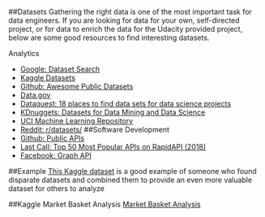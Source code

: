 ##Datasets
Gathering the right data is one of the most important task for data engineers. If you are looking for data for your own, self-directed project, or for data to enrich the data for the Udacity provided project, below are some good resources to find interesting datasets.

Analytics
* [Google: Dataset Search](https://toolbox.google.com/datasetsearch)
* [Kaggle Datasets](https://www.kaggle.com/datasets)
* [Github: Awesome Public Datasets](https://github.com/awesomedata/awesome-public-datasets)
* [Data.gov](https://catalog.data.gov/dataset)
* [Dataquest: 18 places to find data sets for data science projects](https://www.dataquest.io/blog/free-datasets-for-projects/)
* [KDnuggets: Datasets for Data Mining and Data Science](https://www.kdnuggets.com/datasets/index.html)
* [UCI Machine Learning Repository](https://archive.ics.uci.edu/ml/datasets.html)
* [Reddit: r/datasets/](https://www.reddit.com/r/datasets/)
##Software Development
* [Github: Public APIs](https://github.com/toddmotto/public-apis)
* [Last Call: Top 50 Most Popular APIs on RapidAPI (2018)](https://blog.rapidapi.com/most-popular-apis/)
* [Facebook: Graph API](https://developers.facebook.com/docs/graph-api)

##Example
[This Kaggle dataset](https://www.kaggle.com/hugomathien/soccer/home) is a good example of someone who found disparate datasets and combined them to provide an even more valuable dataset for others to analyze


##Kaggle Market Basket Analysis
[Market Basket Analysis](https://www.kaggle.com/c/instacart-market-basket-analysis/data)